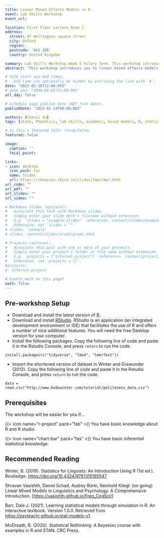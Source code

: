 ```yaml
---
title: Linear Mixed Effects Models in R
event: Lab Skills Workshop
event_url: 

location: First Floor Lecture Room 1
address: 
  street: 47 Wellington square street
  city: Oxford
  region: 
  postcode: 'OX1 2ER'
  country: United Kingdom

summary: Lab Skills Workshop Week 5 Hilary Term. This workshop introduces you to linear mixed effects models in R. It is decidedly conceptual without too much mathematical proofs or equations involved. We will focus on understanding the model through analysing two datasets and building up linear modeling workflow in R.
abstract: "This workshop introduces you to linear mixed effects models in R. It is decidedly conceptual without too much mathematical proofs or equations involved. We will focus on understanding the model through analysing two datasets and building up linear modeling workflow in R."

# Talk start and end times.
#   End time can optionally be hidden by prefixing the line with `#`.
date: "2022-02-18T11:00:00Z"
# date_end: "2030-06-01T15:00:00Z"
all_day: false

# Schedule page publish date (NOT talk date).
publishDate: "2022-01-14T00:00:00Z"

authors: [Chenzi Xu]
tags: [stats, Phonetics, lab skills, academic, mixed models, R, statistics, Phonlab]

# Is this a featured talk? (true/false)
featured: false

image:
  caption: ''
  focal_point: 

links:
- icon: desktop
  icon_pack: fas
  name: Slides
  url: https://chenzixu.rbind.io/slides/lme/lmer.html
url_code: ""
url_pdf: ""
url_slides: ""
url_video: ""

# Markdown Slides (optional).
#   Associate this talk with Markdown slides.
#   Simply enter your slide deck's filename without extension.
#   E.g. `slides = "example-slides"` references `content/slides/example-slides.md`.
#   Otherwise, set `slides = ""`.
# slides: "example"
# slides: content/slides/praat/praat.html

# Projects (optional).
#   Associate this post with one or more of your projects.
#   Simply enter your project's folder or file name without extension.
#   E.g. `projects = ["internal-project"]` references `content/project/deep-learning/index.md`.
#   Otherwise, set `projects = []`.
#projects:
#- internal-project

# Enable math on this page?
math: false
---
```


## Pre-workshop Setup

- Download and install the latest version of [R](https://www.r-project.org/).
- Download and install [RStudio](https://www.rstudio.com/). RStudio is an application (an integrated development environment or IDE) that facilitates the use of R and offers a number of nice additional features. You will need the free Desktop version for your computer.
- Install the following packages. Copy the following line of code and paste it in the Rstudio Console, and press `return` to run the code. 
```
install.packages(c("tidyverse", "lme4", "lmerTest"))
```
- Import the shortened version of dataset in Winter and Grawunder (2012). Copy the following line of code and paste it in the Rstudio Console, and press `return` to run the code. 
```
data = read.csv("http://www.bodowinter.com/tutorial/politeness_data.csv")
```

## Prerequisites

The workshop will be easier for you if...

{{< icon name="r-project" pack="fab" >}} You have basic knowledge about R and R studio.

{{< icon name="chart-bar" pack="fas" >}} You have basic inferential statistical knowledge.

## Recommended Reading

Winter, B. (2019). Statistics for Linguists: An Introduction Using R (1st ed.). Routledge. https://doi.org/10.4324/9781315165547

Shravan Vasishth, Daniel Schad, Audrey Bürki, Reinhold Kliegl. (on going) Linear Mixed Models in Linguistics and Psychology: A Comprehensive Introduction. [https://vasishth.github.io/Freq_CogSci/]

Barr, Dale J. (2021). Learning statistical models through simulation in R: An interactive textbook. Version 1.0.0. Retrieved from https://psyteachr.github.io/stat-models-v1.

McElreath, R. (2020). Statistical Rethinking: A Bayesian course with examples in R and STAN. CRC Press.